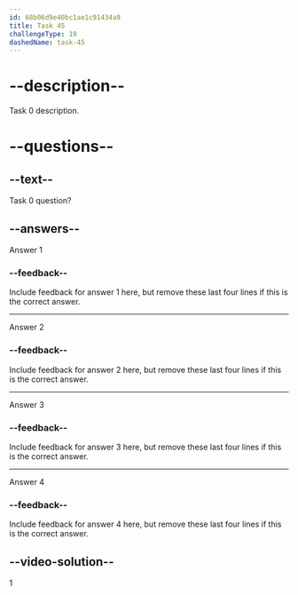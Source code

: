 ```yaml
---
id: 68b06d9e40bc1ae1c91434a9
title: Task 45
challengeType: 19
dashedName: task-45
---
```


# --description--

Task 0 description.

# --questions--

## --text--

Task 0 question?

## --answers--

Answer 1

### --feedback--

Include feedback for answer 1 here, but remove these last four lines if this is the correct answer.

---

Answer 2

### --feedback--

Include feedback for answer 2 here, but remove these last four lines if this is the correct answer.

---

Answer 3

### --feedback--

Include feedback for answer 3 here, but remove these last four lines if this is the correct answer.

---

Answer 4

### --feedback--

Include feedback for answer 4 here, but remove these last four lines if this is the correct answer.

## --video-solution--

1
